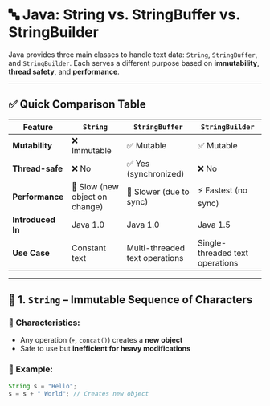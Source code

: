 # 🔤 Java: String vs. StringBuffer vs. StringBuilder

Java provides three main classes to handle text data: `String`, `StringBuffer`, and `StringBuilder`. Each serves a different purpose based on **immutability**, **thread safety**, and **performance**.

---

## ✅ Quick Comparison Table

| Feature              | `String`               | `StringBuffer`                   | `StringBuilder`                   |
|----------------------|------------------------|----------------------------------|----------------------------------|
| **Mutability**       | ❌ Immutable           | ✅ Mutable                       | ✅ Mutable                       |
| **Thread-safe**      | ❌ No                  | ✅ Yes (synchronized)            | ❌ No                            |
| **Performance**      | 🚫 Slow (new object on change) | 🐢 Slower (due to sync)     | ⚡ Fastest (no sync)             |
| **Introduced In**    | Java 1.0               | Java 1.0                         | Java 1.5                         |
| **Use Case**         | Constant text          | Multi-threaded text operations  | Single-threaded text operations  |

---

## 📌 1. `String` – Immutable Sequence of Characters

### 🔹 Characteristics:
- Any operation (`+`, `concat()`) creates a **new object**
- Safe to use but **inefficient for heavy modifications**

### 🔹 Example:
```java
String s = "Hello";
s = s + " World"; // Creates new object
